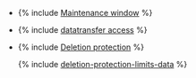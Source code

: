 * {% include [Maintenance window](../console/maintenance-window.md) %}

* {% include [datatransfer access](../console/datatransfer-access.md) %}

* {% include [Deletion protection](../console/deletion-protection.md) %}

   {% include [deletion-protection-limits-data](../deletion-protection-limits-data.md) %}
